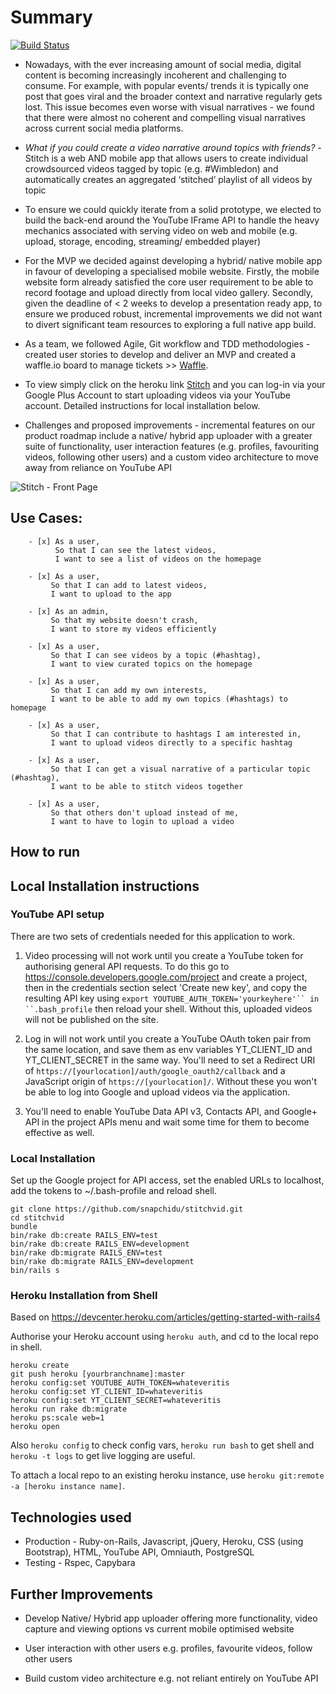 Summary
=================

[![Build Status](https://travis-ci.org/snapchidu/stitchvid.svg?branch=develop)](https://travis-ci.org/snapchidu/stitchvid)

* Nowadays, with the ever increasing amount of social media, digital content is becoming increasingly incoherent and challenging to consume. For example, with popular events/ trends it is typically one post that goes viral and the broader context and narrative regularly gets lost.  This issue becomes even worse with visual narratives - we found that there were almost no coherent and compelling visual narratives across current social media platforms.

* *What if you could create a video narrative around topics with friends?* - Stitch is a web AND mobile app that allows users to create individual crowdsourced videos tagged by topic (e.g. #Wimbledon) and automatically creates an aggregated ‘stitched’
playlist of all videos by topic

* To ensure we could quickly iterate from a solid prototype, we elected to build the back-end around the YouTube IFrame API to handle the heavy mechanics associated with serving video on web and mobile (e.g. upload, storage, encoding, streaming/ embedded player)

* For the MVP we decided against developing a hybrid/ native mobile app in favour of developing a specialised mobile website. Firstly, the mobile website form already satisfied the core user requirement to be able to record footage and upload directly from local video gallery. Secondly, given the deadline of < 2 weeks to develop a presentation ready app, to ensure we produced robust, incremental improvements we did not want to divert significant team resources to exploring a full native app build.

* As a team, we followed Agile, Git workflow and TDD methodologies - created user stories to develop and deliver an MVP and created a waffle.io board to manage tickets >> [Waffle](https://waffle.io/snapchidu/stitchvid).

* To view simply click on the heroku link [Stitch](http://stitchvid.herokuapp.com/) and you can log-in via your Google Plus Account to start uploading videos via your YouTube account. Detailed instructions for local installation below.

* Challenges and proposed improvements - incremental features on our product roadmap include a native/ hybrid app uploader with a greater suite of functionality, user interaction features (e.g. profiles, favouriting videos, following other users) and a custom video architecture to move away from reliance on YouTube API


![Stitch - Front Page](https://github.com/AlexHandy1/subredditor/blob/master/public/Stitchvid.png)

Use Cases:
-------

```
    - [x] As a user,
          So that I can see the latest videos,
          I want to see a list of videos on the homepage

    - [x] As a user,
         So that I can add to latest videos,
         I want to upload to the app

    - [x] As an admin,
         So that my website doesn't crash,
         I want to store my videos efficiently

    - [x] As a user,
         So that I can see videos by a topic (#hashtag),
         I want to view curated topics on the homepage

    - [x] As a user,
         So that I can add my own interests,
         I want to be able to add my own topics (#hashtags) to homepage

    - [x] As a user,
         So that I can contribute to hashtags I am interested in,
         I want to upload videos directly to a specific hashtag

    - [x] As a user,
         So that I can get a visual narrative of a particular topic (#hashtag),
         I want to be able to stitch videos together

    - [x] As a user,
         So that others don't upload instead of me,
         I want to have to login to upload a video
```

How to run
----

## Local Installation instructions

### YouTube API setup

There are two sets of credentials needed for this application to work.

1) Video processing will not work until you create a YouTube token for authorising general API requests.
To do this go to https://console.developers.google.com/project and create a project,
then in the credentials section select 'Create new key', and copy the resulting
API key using `export YOUTUBE_AUTH_TOKEN='yourkeyhere'`` in ``.bash_profile` then
reload your shell. Without this, uploaded videos will not be published on the site.

2) Log in will not work until you create a YouTube OAuth token pair from the same location, and save
them as env variables YT_CLIENT_ID and YT_CLIENT_SECRET in the same way. You'll need to set a Redirect URI of `https://[yourlocation]/auth/google_oauth2/callback` and a JavaScript origin of `https://[yourlocation]/`. Without
these you won't be able to log into Google and upload videos via the application.

3) You'll need to enable YouTube Data API v3, Contacts API, and Google+ API in the project APIs menu and wait some time for them to become effective as well.

### Local Installation

Set up the Google project for API access, set the enabled URLs to localhost, add the tokens to ~/.bash-profile and reload shell.
```
git clone https://github.com/snapchidu/stitchvid.git
cd stitchvid
bundle
bin/rake db:create RAILS_ENV=test
bin/rake db:create RAILS_ENV=development
bin/rake db:migrate RAILS_ENV=test
bin/rake db:migrate RAILS_ENV=development
bin/rails s
```

### Heroku Installation from Shell

Based on https://devcenter.heroku.com/articles/getting-started-with-rails4

Authorise your Heroku account using `heroku auth`, and cd to the local repo in shell.
```
heroku create
git push heroku [yourbranchname]:master
heroku config:set YOUTUBE_AUTH_TOKEN=whateveritis
heroku config:set YT_CLIENT_ID=whateveritis
heroku config:set YT_CLIENT_SECRET=whateveritis
heroku run rake db:migrate
heroku ps:scale web=1
heroku open
```

Also `heroku config` to check config vars, `heroku run bash` to get shell and `heroku -t logs` to get live logging are useful.

To attach a local repo to an existing heroku instance, use `heroku git:remote -a [heroku instance name]`.

Technologies used
----

* Production - Ruby-on-Rails, Javascript, jQuery, Heroku, CSS (using Bootstrap), HTML, YouTube API, Omniauth, PostgreSQL
* Testing - Rspec, Capybara

Further Improvements
----

*  Develop Native/ Hybrid app uploader offering more functionality, video capture and viewing options vs current mobile optimised website

*  User interaction with other users e.g. profiles, favourite videos, follow other users

*  Build custom video architecture e.g. not reliant entirely on YouTube API
